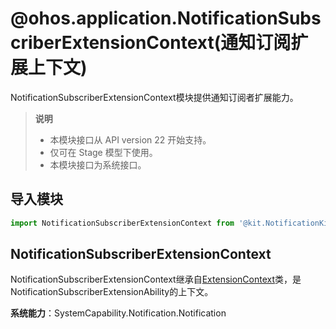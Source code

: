 #  @ohos.application.NotificationSubscriberExtensionContext(通知订阅扩展上下文)
<!--Kit: Notification Kit-->
<!--Subsystem: Notification-->
<!--Owner: @cheerful_ricky-->
<!--Designer: @dongqingran-->
<!--Tester: @wanghong1997-->
<!--Adviser: @fang-jinxu-->

NotificationSubscriberExtensionContext模块提供通知订阅者扩展能力。

> **说明**
> 
> - 本模块接口从 API version 22 开始支持。
> - 仅可在 Stage 模型下使用。
> - 本模块接口为系统接口。

## 导入模块

```ts
import NotificationSubscriberExtensionContext from '@kit.NotificationKit';
```

## NotificationSubscriberExtensionContext

NotificationSubscriberExtensionContext继承自[ExtensionContext](js-apis-inner-application-extensionContext.md)类，是NotificationSubscriberExtensionAbility的上下文。

**系统能力**：SystemCapability.Notification.Notification